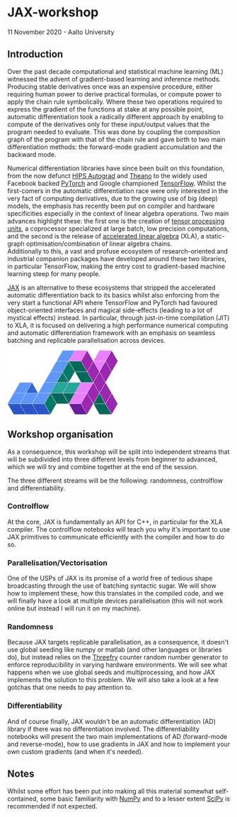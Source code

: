 

# JAX-workshop
11 November 2020 - Aalto University

## Introduction

Over the past decade computational and statistical machine learning (ML) witnessed the advent of 
gradient-based learning and inference methods. Producing stable derivatives once was an expensive procedure, 
either requiring human power to derive practical formulas, or compute power to apply the chain rule symbolically. 
Where these two operations required to express the gradient of the functions at stake at any possible point, 
automatic differentiation took a radically different approach by enabling to compute of the derivatives only 
for these input/output values that the program needed to evaluate. This was done by coupling the composition graph 
of the program with that of the chain rule and gave birth to two main differentiation methods: the forward-mode gradient 
accumulation and the backward mode. 

Numerical differentiation libraries have since been built on this foundation, from the now defunct 
[HIPS Autograd](https://github.com/HIPS/autograd) and [Theano](https://github.com/Theano/Theano) to the widely used 
Facebook backed [PyTorch](https://pytorch.org/) and Google championed [TensorFlow](https://www.tensorflow.org/). 
Whilst the first-comers in the automatic differentiation race were only interested in the very fact of computing 
derivatives, due to the growing use of big (deep) models, the emphasis has recently been put on compiler and 
hardware specificities especially in the context of linear algebra operations. Two main advances highlight these: the 
first one is the creation of 
[tensor processing units](https://cloud.google.com/blog/products/gcp/an-in-depth-look-at-googles-first-tensor-processing-unit-tpu), 
a coprocessor specialized at large batch, low precision computations, and the second is the release of [accelerated 
linear algebra](https://www.tensorflow.org/xla/) (XLA), a static-graph optimisation/combination of linear algebra chains.  
Additionally to this, a vast and profuse ecosystem of research-oriented and industrial companion packages
have developed around these two libraries, in particular TensorFlow, making the entry cost to gradient-based machine
learning steep for many people. 

[JAX](https://github.com/google/jax) is an alternative to these ecosystems that stripped the 
accelerated automatic differentiation back to its basics whilst also enforcing from the very start a functional API 
where TensorFlow and PyTorch had favoured object-oriented interfaces and magical side-effects (leading to a lot of 
mystical effects) instead. In particular, through just-in-time compilation (JIT) to XLA, it is focused on delivering a high performance numerical computing and automatic 
differentiation framework with an emphasis on seamless batching and replicable parallelisation across devices. 

![JAX logo](https://raw.githubusercontent.com/google/jax/master/images/jax_logo_250px.png)

## Workshop organisation

As a consequence, this workshop will be split into independent streams that will be subdivided into three 
different levels from beginner to advanced, which we will try and combine together at the end of the session.

The three different streams will be the following: randomness, controlflow and differentiability.

### Controlflow
At the core, JAX is fundamentally an API for C++, in particular for the XLA compiler. The controlflow notebooks will
teach you why it's important to use JAX primitives to communicate efficiently with the compiler and how to do so. 

### Parallelisation/Vectorisation
One of the USPs of JAX is its promise of a world free of tedious shape broadcasting through the use
of batching syntactic sugar. We will show how to implement these, how this translates in the compiled code, and we will
finally have a look at multiple devices parallelisation (this will not work online but instead I will run it on my machine).

### Randomness
Because JAX targets replicable parallelisation, as a consequence, it doesn't use global seeding like numpy or matlab 
(and other languages or libraries do), but instead relies on the 
[Threefry](http://www.thesalmons.org/john/random123/papers/random123sc11.pdf) counter random number generator to enforce
reproducibility in varying hardware environments. We will see what happens when we use global seeds and multiprocessing, 
and how JAX implements the solution to this problem. We will also take a look at a few gotchas that one needs to pay 
attention to.

### Differentiability
And of course finally, JAX wouldn't be an automatic differentiation (AD) library if there was no differentiation involved. 
The differentiability notebooks will present the two main implementations of AD (forward-mode and reverse-mode), 
how to use gradients in JAX and how to implement your own custom gradients (and when it's needed). 


## Notes
Whilst some effort has been put into making all this material somewhat self-contained, some basic familiarity with 
[NumPy](https://numpy.org/) and to a lesser extent [SciPy](https://www.scipy.org/) is recommended if not expected.
